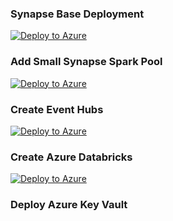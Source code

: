 
### Synapse Base Deployment
[![Deploy to Azure](https://aka.ms/deploytoazurebutton)](https://portal.azure.com/#create/Microsoft.Template/uri/https%3A%2F%2Fraw.githubusercontent.com%2Fsqlzack%2Fzm-deployment-repo%2Fmain%2Farm%2Fsynapse%2FsynapseBase.json)

### Add Small Synapse Spark Pool 

[![Deploy to Azure](https://aka.ms/deploytoazurebutton)](https://portal.azure.com/#create/Microsoft.Template/uri/https%3A%2F%2Fraw.githubusercontent.com%2Fsqlzack%2Fzm-deployment-repo%2Fmain%2Farm%2Fsynapse%2FsynapseSparkXXS.json)

### Create Event Hubs
[![Deploy to Azure](https://aka.ms/deploytoazurebutton)](https://portal.azure.com/#create/Microsoft.Template/uri/https%3A%2F%2Fraw.githubusercontent.com%2Fsqlzack%2Fzm-deployment-repo%2Fmain%2Farm%2Feventhubs%2Feventhubs.json)


### Create Azure Databricks
[![Deploy to Azure](https://aka.ms/deploytoazurebutton)](https://portal.azure.com/#create/Microsoft.Template/uri/https%3A%2F%2Fraw.githubusercontent.com%2Fsqlzack%2Fzm-deployment-repo%2Fmain%2Farm%2Fdatabricks%2Fdatabricks.json)

### Deploy Azure Key Vault

